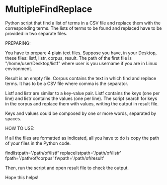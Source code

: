 # MultipleFindReplace
Python script that find a list of terms in a CSV file and replace them with the corresponding terms. The lists of terms to be found and replaced have to be provided in two separate files.

PREPARING: 

You have to prepare 4 plain text files.
Suppose you have, in your Desktop, these files: listf, listr, corpus, result.
The path of the first file is "/home/user/Desktop/listf" where user is you username if you are in Linux environment.

Result is an empty file.
Corpus contains the text in which find and replace terms. It has to be a CSV file where comma is the separator.

Listf and listr are similar to a key-value pair. Listf contains the keys (one per line) and listr contains the values (one per line). The script search for keys in the corpus and replace them with values, writing the output in result file.

Keys and values could be composed by one or more words, separated by spaces.

HOW TO USE:

If all the files are formatted as indicated, all you have to do is copy the path of your files in the Python code.

findlistpath='/path/of/listf'
replacelistpath='/path/of/listr'
fpath='/path/of/corpus'
fwpath='/path/of/result'

Then, run the script and open result file to check the output.

Hope this helps!
